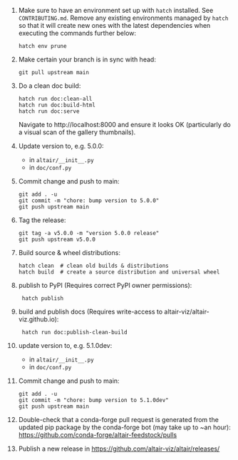 1. Make sure to have an environment set up with `hatch` installed. See `CONTRIBUTING.md`.
   Remove any existing environments managed by `hatch` so that it will create new ones
   with the latest dependencies when executing the commands further below:
   
       hatch env prune

2. Make certain your branch is in sync with head:
 
       git pull upstream main

3. Do a clean doc build:

       hatch run doc:clean-all
       hatch run doc:build-html
       hatch run doc:serve
   
   Navigate to http://localhost:8000 and ensure it looks OK (particularly
   do a visual scan of the gallery thumbnails).

4. Update version to, e.g. 5.0.0:

   - in ``altair/__init__.py``
   - in ``doc/conf.py``

5. Commit change and push to main:

       git add . -u
       git commit -m "chore: bump version to 5.0.0"
       git push upstream main

6. Tag the release:

       git tag -a v5.0.0 -m "version 5.0.0 release"
       git push upstream v5.0.0

7. Build source & wheel distributions:

       hatch clean  # clean old builds & distributions
       hatch build  # create a source distribution and universal wheel

8. publish to PyPI (Requires correct PyPI owner permissions):

        hatch publish

9. build and publish docs (Requires write-access to altair-viz/altair-viz.github.io):

        hatch run doc:publish-clean-build

10. update version to, e.g. 5.1.0dev:

    - in ``altair/__init__.py``
    - in ``doc/conf.py``

11. Commit change and push to main:

        git add . -u
        git commit -m "chore: bump version to 5.1.0dev"
        git push upstream main

12. Double-check that a conda-forge pull request is generated from the updated
    pip package by the conda-forge bot (may take up to ~an hour):
    https://github.com/conda-forge/altair-feedstock/pulls

13. Publish a new release in https://github.com/altair-viz/altair/releases/
